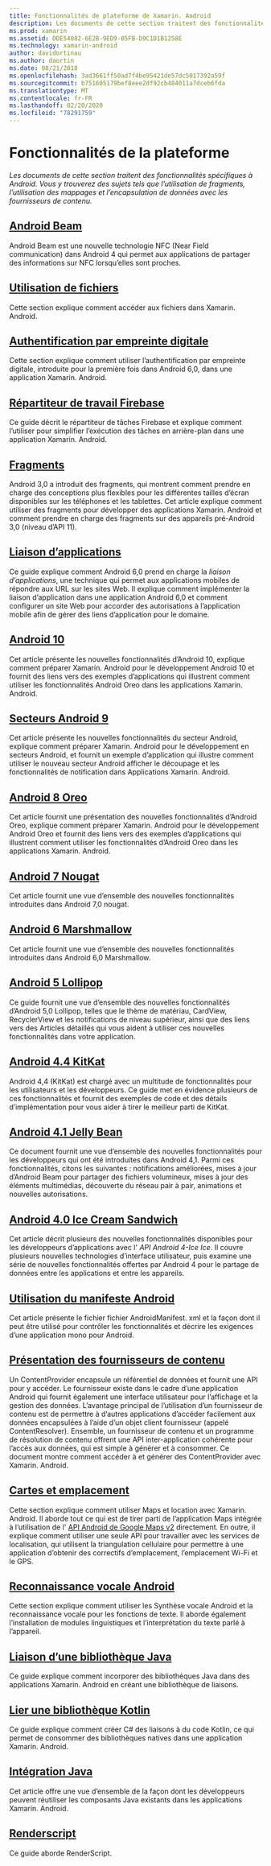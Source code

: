```yaml
---
title: Fonctionnalités de plateforme de Xamarin. Android
description: Les documents de cette section traitent des fonctionnalités spécifiques à Android. Vous y trouverez des sujets tels que l’utilisation de fragments, l’utilisation des mappages et l’encapsulation de données avec les fournisseurs de contenu.
ms.prod: xamarin
ms.assetid: DDE54082-6E2B-9ED9-05FB-D9C1D1B1258E
ms.technology: xamarin-android
author: davidortinau
ms.author: daortin
ms.date: 08/21/2018
ms.openlocfilehash: 3ad3661ff50ad7f4be95421de57dc5017392a59f
ms.sourcegitcommit: b751605179bef8eee2df92cb484011a7dceb6fda
ms.translationtype: MT
ms.contentlocale: fr-FR
ms.lasthandoff: 02/20/2020
ms.locfileid: "78291759"
---
```

# <a name="platform-features"></a>Fonctionnalités de la plateforme

_Les documents de cette section traitent des fonctionnalités spécifiques à Android. Vous y trouverez des sujets tels que l’utilisation de fragments, l’utilisation des mappages et l’encapsulation de données avec les fournisseurs de contenu._

## <a name="android-beam"></a>[Android Beam](~/android/platform/android-beam.md)

Android Beam est une nouvelle technologie NFC (Near Field communication) dans Android 4 qui permet aux applications de partager des informations sur NFC lorsqu’elles sont proches.

## <a name="working-with-files"></a>[Utilisation de fichiers](~/android/platform/files/index.md)

Cette section explique comment accéder aux fichiers dans Xamarin. Android.

## <a name="fingerprint-authentication"></a>[Authentification par empreinte digitale](~/android/platform/fingerprint-authentication/index.md)

Cette section explique comment utiliser l’authentification par empreinte digitale, introduite pour la première fois dans Android 6,0, dans une application Xamarin. Android.

## <a name="firebase-job-dispatcher"></a>[Répartiteur de travail Firebase](~/android/platform/firebase-job-dispatcher.md)

Ce guide décrit le répartiteur de tâches Firebase et explique comment l’utiliser pour simplifier l’exécution des tâches en arrière-plan dans une application Xamarin. Android.

## <a name="fragments"></a>[Fragments](~/android/platform/fragments/index.md)

Android 3,0 a introduit des fragments, qui montrent comment prendre en charge des conceptions plus flexibles pour les différentes tailles d’écran disponibles sur les téléphones et les tablettes. Cet article explique comment utiliser des fragments pour développer des applications Xamarin. Android et comment prendre en charge des fragments sur des appareils pré-Android 3,0 (niveau d’API 11).

## <a name="app-linking"></a>[Liaison d’applications](~/android/platform/app-linking.md)

Ce guide explique comment Android 6,0 prend en charge la _liaison d’applications_, une technique qui permet aux applications mobiles de répondre aux URL sur les sites Web. Il explique comment implémenter la liaison d’application dans une application Android 6,0 et comment configurer un site Web pour accorder des autorisations à l’application mobile afin de gérer des liens d’application pour le domaine.

## <a name="android-10"></a>[Android 10](~/android/platform/android-10.md)

Cet article présente les nouvelles fonctionnalités d’Android 10, explique comment préparer Xamarin. Android pour le développement Android 10 et fournit des liens vers des exemples d’applications qui illustrent comment utiliser les fonctionnalités Android Oreo dans les applications Xamarin. Android.

## <a name="android-9-pie"></a>[Secteurs Android 9](~/android/platform/pie.md)

Cet article présente les nouvelles fonctionnalités du secteur Android, explique comment préparer Xamarin. Android pour le développement en secteurs Android, et fournit un exemple d’application qui illustre comment utiliser le nouveau secteur Android afficher le découpage et les fonctionnalités de notification dans Applications Xamarin. Android.

## <a name="android-8-oreo"></a>[Android 8 Oreo](~/android/platform/oreo.md)

Cet article fournit une présentation des nouvelles fonctionnalités d’Android Oreo, explique comment préparer Xamarin. Android pour le développement Android Oreo et fournit des liens vers des exemples d’applications qui illustrent comment utiliser les fonctionnalités d’Android Oreo dans les applications Xamarin. Android.

## <a name="android-7-nougat"></a>[Android 7 Nougat](~/android/platform/nougat.md)

Cet article fournit une vue d’ensemble des nouvelles fonctionnalités introduites dans Android 7,0 nougat.

## <a name="android-6-marshmallow"></a>[Android 6 Marshmallow](~/android/platform/marshmallow.md)

Cet article fournit une vue d’ensemble des nouvelles fonctionnalités introduites dans Android 6,0 Marshmallow.

## <a name="android-5-lollipop"></a>[Android 5 Lollipop](~/android/platform/lollipop.md)

Ce guide fournit une vue d’ensemble des nouvelles fonctionnalités d’Android 5,0 Lollipop, telles que le thème de matériau, CardView, RecyclerView et les notifications de niveau supérieur, ainsi que des liens vers des Articles détaillés qui vous aident à utiliser ces nouvelles fonctionnalités dans votre application.

## <a name="android-44-kitkat"></a>[Android 4.4 KitKat](~/android/platform/kitkat.md)

Android 4,4 (KitKat) est chargé avec un multitude de fonctionnalités pour les utilisateurs et les développeurs. Ce guide met en évidence plusieurs de ces fonctionnalités et fournit des exemples de code et des détails d’implémentation pour vous aider à tirer le meilleur parti de KitKat.

## <a name="android-41-jelly-bean"></a>[Android 4.1 Jelly Bean](~/android/platform/jelly-bean.md)

Ce document fournit une vue d’ensemble des nouvelles fonctionnalités pour les développeurs qui ont été introduites dans Android 4,1. Parmi ces fonctionnalités, citons les suivantes : notifications améliorées, mises à jour d’Android Beam pour partager des fichiers volumineux, mises à jour des éléments multimédias, découverte du réseau pair à pair, animations et nouvelles autorisations.

## <a name="android-40-ice-cream-sandwich"></a>[Android 4.0 Ice Cream Sandwich](~/android/platform/ice-cream-sandwich.md)

Cet article décrit plusieurs des nouvelles fonctionnalités disponibles pour les développeurs d’applications avec l' *API Android 4-Ice Ice*.
Il couvre plusieurs nouvelles technologies d’interface utilisateur, puis examine une série de nouvelles fonctionnalités offertes par Android 4 pour le partage de données entre les applications et entre les appareils.

## <a name="working-with-the-android-manifest"></a>[Utilisation du manifeste Android](android-manifest.md)

Cet article présente le fichier fichier AndroidManifest. xml et la façon dont il peut être utilisé pour contrôler les fonctionnalités et décrire les exigences d’une application mono pour Android.

## <a name="introduction-to-content-providers"></a>[Présentation des fournisseurs de contenu](~/android/platform/content-providers/index.md)

Un ContentProvider encapsule un référentiel de données et fournit une API pour y accéder. Le fournisseur existe dans le cadre d’une application Android qui fournit également une interface utilisateur pour l’affichage et la gestion des données. L’avantage principal de l’utilisation d’un fournisseur de contenu est de permettre à d’autres applications d’accéder facilement aux données encapsulées à l’aide d’un objet client fournisseur (appelé ContentResolver). Ensemble, un fournisseur de contenu et un programme de résolution de contenu offrent une API inter-application cohérente pour l’accès aux données, qui est simple à générer et à consommer. Ce document montre comment accéder à et générer des ContentProvider avec Xamarin. Android.

## <a name="maps-and-location"></a>[Cartes et emplacement](~/android/platform/maps-and-location/index.md)

Cette section explique comment utiliser Maps et location avec Xamarin. Android. Il aborde tout ce qui est de tirer parti de l’application Maps intégrée à l’utilisation de l' [API Android de Google Maps v2](https://developers.google.com/maps/documentation/android/) directement. En outre, il explique comment utiliser une seule API pour travailler avec les services de localisation, qui utilisent la triangulation cellulaire pour permettre à une application d’obtenir des correctifs d’emplacement, l’emplacement Wi-Fi et le GPS.

## <a name="android-speech"></a>[Reconnaissance vocale Android](~/android/platform/speech.md)

Cette section explique comment utiliser les Synthèse vocale Android et la reconnaissance vocale pour les fonctions de texte. Il aborde également l’installation de modules linguistiques et l’interprétation du texte parlé à l’appareil.

## <a name="binding-a-java-library"></a>[Liaison d’une bibliothèque Java](binding-java-library/index.md)

Ce guide explique comment incorporer des bibliothèques Java dans des applications Xamarin. Android en créant une bibliothèque de liaisons.

## <a name="bind-a-kotlin-library"></a>[Lier une bibliothèque Kotlin](binding-kotlin-library/index.md)

Ce guide explique comment créer C# des liaisons à du code Kotlin, ce qui permet de consommer des bibliothèques natives dans une application Xamarin. Android.

## <a name="java-integration"></a>[Intégration Java](java-integration/index.md)

Cet article offre une vue d’ensemble de la façon dont les développeurs peuvent réutiliser les composants Java existants dans les applications Xamarin. Android.

## <a name="renderscript"></a>[Renderscript](renderscript.md)

Ce guide aborde RenderScript.
